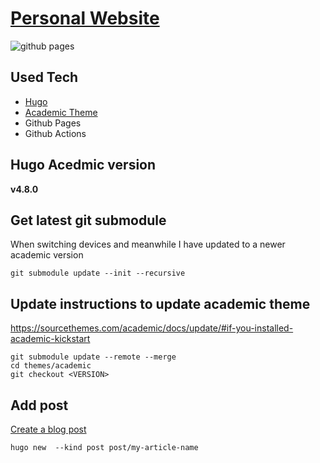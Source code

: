 # [Personal Website](https://sourcethemes.com/academic/)

![github pages](https://github.com/ajfriesen/ajfriesen.com/workflows/github%20pages/badge.svg)

## Used Tech

* [Hugo](https://gohugo.io/)
* [Academic Theme](https://sourcethemes.com/academic/)
* Github Pages
* Github Actions

## Hugo Acedmic version

**v4.8.0**

## Get latest git submodule

When switching devices and meanwhile I have updated to a newer academic version

```
git submodule update --init --recursive
```

## Update instructions to update academic theme

https://sourcethemes.com/academic/docs/update/#if-you-installed-academic-kickstart

```
git submodule update --remote --merge
cd themes/academic
git checkout <VERSION>

```

## Add post

[Create a blog post](https://sourcethemes.com/academic/docs/managing-content/#create-a-blog-post)

```
hugo new  --kind post post/my-article-name
```